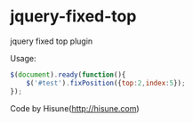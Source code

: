 # jquery-fixed-top
jquery fixed top plugin

Usage:

```js
$(document).ready(function(){
    $('#test').fixPosition({top:2,index:5});
});
```

Code by Hisune(http://hisune.com)
